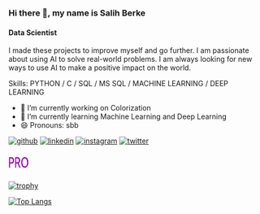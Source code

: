### Hi there 👋, my name is Salih Berke
#### Data Scientist
I made these projects to improve myself and go further. I am passionate about using AI to solve real-world problems. I am always looking for new ways to use AI to make a positive impact on the world.

Skills: PYTHON / C / SQL / MS SQL / MACHINE LEARNING / DEEP LEARNING

- 🔭 I’m currently working on Colorization 
- 🌱 I’m currently learning Machine Learning and Deep Learning 
- 😄 Pronouns: sbb 


[<img src='https://cdn.jsdelivr.net/npm/simple-icons@3.0.1/icons/github.svg' alt='github' height='40'>](https://github.com/salihberkeb)  [<img src='https://cdn.jsdelivr.net/npm/simple-icons@3.0.1/icons/linkedin.svg' alt='linkedin' height='40'>](https://www.linkedin.com/in/salihberkeb/)  [<img src='https://cdn.jsdelivr.net/npm/simple-icons@3.0.1/icons/instagram.svg' alt='instagram' height='40'>](https://www.instagram.com/salihberkeb/)  [<img src='https://cdn.jsdelivr.net/npm/simple-icons@3.0.1/icons/twitter.svg' alt='twitter' height='40'>](https://twitter.com/salihberkeb)  

<a href='https://github.com/pricing'><img src='https://raw.githubusercontent.com/acervenky/animated-github-badges/master/assets/pro.gif' width='40' height='40'></a> 

[![trophy](https://github-profile-trophy.vercel.app/?username=salihberkeb)](https://github.com/ryo-ma/github-profile-trophy)

[![Top Langs](https://github-readme-stats.vercel.app/api/top-langs/?username=salihberkeb)](https://github.com/anuraghazra/github-readme-stats)

